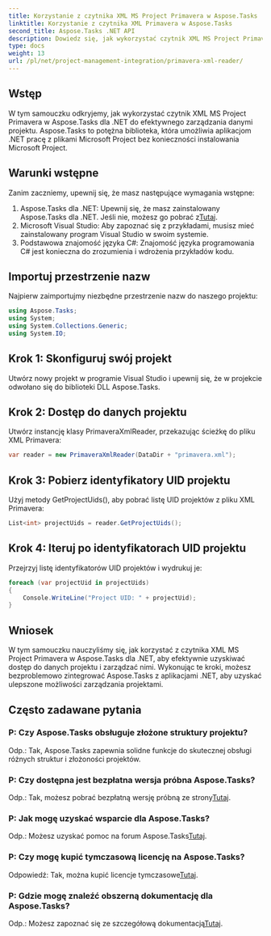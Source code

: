 ```yaml
---
title: Korzystanie z czytnika XML MS Project Primavera w Aspose.Tasks
linktitle: Korzystanie z czytnika XML Primavera w Aspose.Tasks
second_title: Aspose.Tasks .NET API
description: Dowiedz się, jak wykorzystać czytnik XML MS Project Primavera w Aspose.Tasks dla .NET do efektywnego zarządzania danymi projektu. Uzyskaj wskazówki krok po kroku i zapoznaj się z często zadawanymi pytaniami.
type: docs
weight: 13
url: /pl/net/project-management-integration/primavera-xml-reader/
---
```

## Wstęp
W tym samouczku odkryjemy, jak wykorzystać czytnik XML MS Project Primavera w Aspose.Tasks dla .NET do efektywnego zarządzania danymi projektu. Aspose.Tasks to potężna biblioteka, która umożliwia aplikacjom .NET pracę z plikami Microsoft Project bez konieczności instalowania Microsoft Project.
## Warunki wstępne
Zanim zaczniemy, upewnij się, że masz następujące wymagania wstępne:
1.  Aspose.Tasks dla .NET: Upewnij się, że masz zainstalowany Aspose.Tasks dla .NET. Jeśli nie, możesz go pobrać z[Tutaj](https://releases.aspose.com/tasks/net/).
2. Microsoft Visual Studio: Aby zapoznać się z przykładami, musisz mieć zainstalowany program Visual Studio w swoim systemie.
3. Podstawowa znajomość języka C#: Znajomość języka programowania C# jest konieczna do zrozumienia i wdrożenia przykładów kodu.

## Importuj przestrzenie nazw
Najpierw zaimportujmy niezbędne przestrzenie nazw do naszego projektu:
```csharp
using Aspose.Tasks;
using System;
using System.Collections.Generic;
using System.IO;

```
## Krok 1: Skonfiguruj swój projekt
Utwórz nowy projekt w programie Visual Studio i upewnij się, że w projekcie odwołano się do biblioteki DLL Aspose.Tasks.
## Krok 2: Dostęp do danych projektu
Utwórz instancję klasy PrimaveraXmlReader, przekazując ścieżkę do pliku XML Primavera:
```csharp
var reader = new PrimaveraXmlReader(DataDir + "primavera.xml");
```
## Krok 3: Pobierz identyfikatory UID projektu
Użyj metody GetProjectUids(), aby pobrać listę UID projektów z pliku XML Primavera:
```csharp
List<int> projectUids = reader.GetProjectUids();
```
## Krok 4: Iteruj po identyfikatorach UID projektu
Przejrzyj listę identyfikatorów UID projektów i wydrukuj je:
```csharp
foreach (var projectUid in projectUids)
{
    Console.WriteLine("Project UID: " + projectUid);
}
```

## Wniosek
W tym samouczku nauczyliśmy się, jak korzystać z czytnika XML MS Project Primavera w Aspose.Tasks dla .NET, aby efektywnie uzyskiwać dostęp do danych projektu i zarządzać nimi. Wykonując te kroki, możesz bezproblemowo zintegrować Aspose.Tasks z aplikacjami .NET, aby uzyskać ulepszone możliwości zarządzania projektami.
## Często zadawane pytania
### P: Czy Aspose.Tasks obsługuje złożone struktury projektu?
Odp.: Tak, Aspose.Tasks zapewnia solidne funkcje do skutecznej obsługi różnych struktur i złożoności projektów.
### P: Czy dostępna jest bezpłatna wersja próbna Aspose.Tasks?
 Odp.: Tak, możesz pobrać bezpłatną wersję próbną ze strony[Tutaj](https://releases.aspose.com/).
### P: Jak mogę uzyskać wsparcie dla Aspose.Tasks?
 Odp.: Możesz uzyskać pomoc na forum Aspose.Tasks[Tutaj](https://forum.aspose.com/c/tasks/15).
### P: Czy mogę kupić tymczasową licencję na Aspose.Tasks?
 Odpowiedź: Tak, można kupić licencje tymczasowe[Tutaj](https://purchase.aspose.com/temporary-license/).
### P: Gdzie mogę znaleźć obszerną dokumentację dla Aspose.Tasks?
 Odp.: Możesz zapoznać się ze szczegółową dokumentacją[Tutaj](https://reference.aspose.com/tasks/net/).